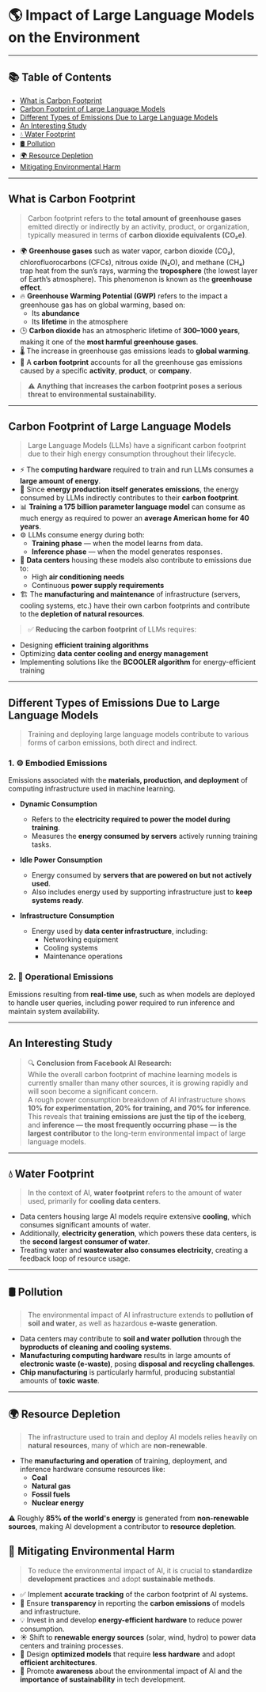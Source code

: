 # 🌎 Impact of Large Language Models on the Environment

---

## 📚 Table of Contents

- [What is Carbon Footprint](#what-is-carbon-footprint)
- [Carbon Footprint of Large Language Models](#carbon-footprint-of-large-language-models)
- [Different Types of Emissions Due to Large Language Models](#different-types-of-emissions-due-to-large-language-models)
- [An Interesting Study](#an-interesting-study)
- [💧 Water Footprint](#-water-footprint)
- [🛢️ Pollution](#️-pollution)
- [🌍 Resource Depletion](#-resource-depletion)
- [Mitigating Environmental Harm](#-mitigating-environmental-harm)

---

## What is Carbon Footprint

> Carbon footprint refers to the **total amount of greenhouse gases** emitted directly or indirectly by an activity, product, or organization, typically measured in terms of **carbon dioxide equivalents (CO₂e)**.

- 🌍 **Greenhouse gases** such as water vapor, carbon dioxide (CO₂), chlorofluorocarbons (CFCs), nitrous oxide (N₂O), and methane (CH₄) trap heat from the sun’s rays, warming the **troposphere** (the lowest layer of Earth’s atmosphere). This phenomenon is known as the **greenhouse effect**.
- 🔥 **Greenhouse Warming Potential (GWP)** refers to the impact a greenhouse gas has on global warming, based on:
  - Its **abundance**
  - Its **lifetime** in the atmosphere
- 🕒 **Carbon dioxide** has an atmospheric lifetime of **300–1000 years**, making it one of the **most harmful greenhouse gases**.
- 🌡️ The increase in greenhouse gas emissions leads to **global warming**.
- 🧮 A **carbon footprint** accounts for all the greenhouse gas emissions caused by a specific **activity**, **product**, or **company**.

> ⚠️ **Anything that increases the carbon footprint poses a serious threat to environmental sustainability.**

---

## Carbon Footprint of Large Language Models

> Large Language Models (LLMs) have a significant carbon footprint due to their high energy consumption throughout their lifecycle.

- ⚡ The **computing hardware** required to train and run LLMs consumes a **large amount of energy**.
- 🔄 Since **energy production itself generates emissions**, the energy consumed by LLMs indirectly contributes to their **carbon footprint**.
- 📊 **Training a 175 billion parameter language model** can consume as much energy as required to power an **average American home for 40 years**.
- ⚙️ LLMs consume energy during both:
  - **Training phase** — when the model learns from data.
  - **Inference phase** — when the model generates responses.
- 🏢 **Data centers** housing these models also contribute to emissions due to:
  - High **air conditioning needs**  
  - Continuous **power supply requirements**
- 🏗️ The **manufacturing and maintenance** of infrastructure (servers, cooling systems, etc.) have their own carbon footprints and contribute to the **depletion of natural resources**.

> ✅ **Reducing the carbon footprint** of LLMs requires:
  - Designing **efficient training algorithms**
  - Optimizing **data center cooling and energy management**  
  - Implementing solutions like the **BCOOLER algorithm** for energy-efficient training

---

## Different Types of Emissions Due to Large Language Models

> Training and deploying large language models contribute to various forms of carbon emissions, both direct and indirect.

### 1. ⚙️ Embodied Emissions  
Emissions associated with the **materials, production, and deployment** of computing infrastructure used in machine learning.

- **Dynamic Consumption**
  - Refers to the **electricity required to power the model during training**.
  - Measures the **energy consumed by servers** actively running training tasks.

- **Idle Power Consumption**
  - Energy consumed by **servers that are powered on but not actively used**.
  - Also includes energy used by supporting infrastructure just to **keep systems ready**.

- **Infrastructure Consumption**
  - Energy used by **data center infrastructure**, including:
    - Networking equipment  
    - Cooling systems  
    - Maintenance operations  

### 2. 🔄 Operational Emissions  
Emissions resulting from **real-time use**, such as when models are deployed to handle user queries, including power required to run inference and maintain system availability.

---

## An Interesting Study

> 🔍 **Conclusion from Facebook AI Research:**  
> While the overall carbon footprint of machine learning models is currently smaller than many other sources, it is growing rapidly and will soon become a significant concern.  
> A rough power consumption breakdown of AI infrastructure shows **10% for experimentation, 20% for training, and 70% for inference**.  
> This reveals that **training emissions are just the tip of the iceberg**, and **inference — the most frequently occurring phase — is the largest contributor** to the long-term environmental impact of large language models.

---

## 💧 Water Footprint

> In the context of AI, **water footprint** refers to the amount of water used, primarily for **cooling data centers**.

- Data centers housing large AI models require extensive **cooling**, which consumes significant amounts of water.
- Additionally, **electricity generation**, which powers these data centers, is the **second largest consumer of water**.
- Treating water and **wastewater also consumes electricity**, creating a feedback loop of resource usage.

---

## 🛢️ Pollution

> The environmental impact of AI infrastructure extends to **pollution of soil and water**, as well as hazardous **e-waste generation**.

- Data centers may contribute to **soil and water pollution** through the **byproducts of cleaning and cooling systems**.
- **Manufacturing computing hardware** results in large amounts of **electronic waste (e-waste)**, posing **disposal and recycling challenges**.
- **Chip manufacturing** is particularly harmful, producing substantial amounts of **toxic waste**.

---

## 🌍 Resource Depletion

> The infrastructure used to train and deploy AI models relies heavily on **natural resources**, many of which are **non-renewable**.

- The **manufacturing and operation** of training, deployment, and inference hardware consume resources like:
  - **Coal**
  - **Natural gas**
  - **Fossil fuels**
  - **Nuclear energy**

⚠️ Roughly **85% of the world's energy** is generated from **non-renewable sources**, making AI development a contributor to **resource depletion**.


## 🌱 Mitigating Environmental Harm

> To reduce the environmental impact of AI, it is crucial to **standardize development practices** and adopt **sustainable methods**.

- ✅ Implement **accurate tracking** of the carbon footprint of AI systems.
- 🧾 Ensure **transparency** in reporting the **carbon emissions** of models and infrastructure.
- 💡 Invest in and develop **energy-efficient hardware** to reduce power consumption.
- ☀️ Shift to **renewable energy sources** (solar, wind, hydro) to power data centers and training processes.
- 🧠 Design **optimized models** that require **less hardware** and adopt **efficient architectures**.
- 📢 Promote **awareness** about the environmental impact of AI and the **importance of sustainability** in tech development.

